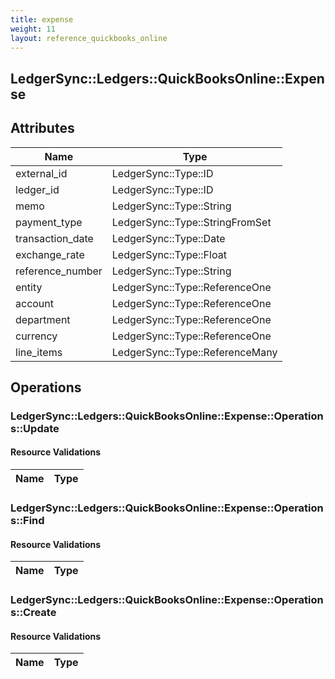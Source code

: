 ```yaml
---
title: expense
weight: 11
layout: reference_quickbooks_online
---
```


## LedgerSync::Ledgers::QuickBooksOnline::Expense

## Attributes

| Name | Type |
| ---- | ---- |
| external_id | LedgerSync::Type::ID |
| ledger_id | LedgerSync::Type::ID |
| memo | LedgerSync::Type::String |
| payment_type | LedgerSync::Type::StringFromSet |
| transaction_date | LedgerSync::Type::Date |
| exchange_rate | LedgerSync::Type::Float |
| reference_number | LedgerSync::Type::String |
| entity | LedgerSync::Type::ReferenceOne |
| account | LedgerSync::Type::ReferenceOne |
| department | LedgerSync::Type::ReferenceOne |
| currency | LedgerSync::Type::ReferenceOne |
| line_items | LedgerSync::Type::ReferenceMany |


## Operations

### LedgerSync::Ledgers::QuickBooksOnline::Expense::Operations::Update

#### Resource Validations

| Name | Type |
| ---- | ---- |
### LedgerSync::Ledgers::QuickBooksOnline::Expense::Operations::Find

#### Resource Validations

| Name | Type |
| ---- | ---- |
### LedgerSync::Ledgers::QuickBooksOnline::Expense::Operations::Create

#### Resource Validations

| Name | Type |
| ---- | ---- |
